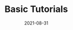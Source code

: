 ---
title: "Basic Tutorials"
linkTitle: "Basic Tutorials"
weight: 1
date: 2021-08-31
description: >

---